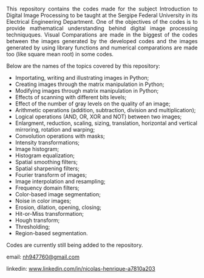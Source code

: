 <div style='text-align: justify;'>

This repository contains the codes made for the subject Introduction to Digital Image Processing to be taught at the Sergipe Federal University in its Electrical Engineering Department. One of the objectives of the codes is to provide mathematical understanding behind digital image processing techniquques. Visual Comparations are made in the biggest of the codes between the images generated by the developed codes and the images generated by using library functions and numerical comparations are made too (like square mean root) in some codes.

</div>

Below are the names of the topics covered by this repository:

<ul>

<li>Importating, writing and illustrating images in Python;</li>

<li>Creating images through the matrix manipulation in Python;</li>

<li>Modifying images through matrix manipulation in Python;</li>

<li>Effects of scanning with different bits levels;</li>

<li>Effect of the number of gray levels on the quality of an image;</li>

<li>Arithmetic operations (addition, subtraction, division and multiplication);</li>

<li>Logical operations (AND, OR, XOR and NOT) between two images;</li>

<li>Enlargment, reduction, scaling, sizing, translation, horizontal and vertical mirroring, rotation and warping;</li>

<li>Convolution operations with masks;</li>

<li>Intensity transformations;</li>

<li>Image histogram;</li>

<li>Histogram equalization;</li>

<li>Spatial smoothing filters;</li>

<li>Spatial sharpening filters;</li>

<li>Fourier transform of images;</li>

<li>Image interpolation and resampling;</li>

<li>Frequency domain filters;</li>

<li>Color-based image segmentation;</li>

<li>Noise in color images;</li>

<li>Erosion, dilation, opening, closing;</li>

<li>Hit-or-Miss transformation;</li>

<li>Hough transform;</li>

<li>Thresholding;</li>

<li>Region-based segmentation.</li>

</ul>

Codes are currently still being added to the repository.

email: nh947760@gmail.com

linkedin: www.linkedin.com/in/nicolas-henrique-a7810a203
